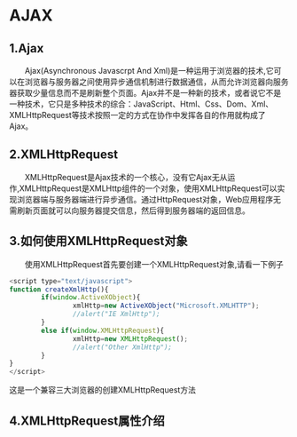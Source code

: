 # AJAX
## 1.Ajax 
　　Ajax(Asynchronous Javascrpt And Xml)是一种运用于浏览器的技术,它可以在浏览器与服务器之间使用异步通信机制进行数据通信，从而允许浏览器向服务器获取少量信息而不是刷新整个页面。Ajax并不是一种新的技术，或者说它不是一种技术，它只是多种技术的综合：JavaScript、Html、Css、Dom、Xml、XMLHttpRequest等技术按照一定的方式在协作中发挥各自的作用就构成了Ajax。
  
## 2.XMLHttpRequest
　　XMLHttpRequest是Ajax技术的一个核心，没有它Ajax无从运作,XMLHttpRequest是XMLHttp组件的一个对象，使用XMLHttpRequest可以实现浏览器端与服务器端进行异步通信。通过HttpRequest对象，Web应用程序无需刷新页面就可以向服务器提交信息，然后得到服务器端的返回信息。
  
## 3.如何使用XMLHttpRequest对象
　　使用XMLHttpRequest首先要创建一个XMLHttpRequest对象,请看一下例子
```javascript
<script type="text/javascript">
function createXmlHttp(){
        if(window.ActiveXObject){
                xmlHttp=new ActiveXObject("Microsoft.XMLHTTP");
                //alert("IE XmlHttp");
        }
        else if(window.XMLHttpRequest){
                xmlHttp=new XMLHttpRequest();
                //alert("Other XmlHttp");
        }
}
</script>
```
这是一个兼容三大浏览器的创建XMLHttpRequest方法

## 4.XMLHttpRequest属性介绍
